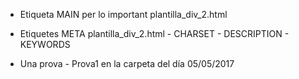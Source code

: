 - Etiqueta MAIN per lo important
	plantilla_div_2.html

- Etiquetes META
	plantilla_div_2.html
		- CHARSET
		- DESCRIPTION
		- KEYWORDS

- Una prova - Prova1 en la carpeta del día 05/05/2017
	
